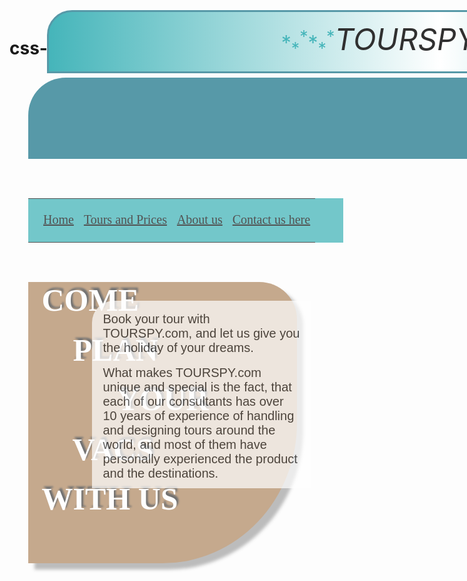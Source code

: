 # css-trials

<html>
<head>

<link rel="shortcut icon" href="\\C:\Users\Sony\Desktop\CSS\icon.png">
<title>www.tourspy.com</title>

<style>

#xyz{font-family:Berlin Sans FB; font-size:20px;}

div.outerbox{
margin:30px;
background-color: #5799A8;
height:130px;
width:1240px;
border-top-left-radius:60px;
border-bottom-right-radius:60px;
}

div.innerbox{
position:absolute;
top:15px;
border-style:solid;
border-color: #5799A8;
border-width:3px;
height: 95px;
width:1252px;
margin:30px;
background: linear-gradient(to right, #45B5BA , #ffffff, #45B5BA);
border-top-left-radius:40px;
border-bottom-right-radius:40px;
}

div.box{
height: 450px;
width: 430px;
margin: 30px;
background-color: #996633;
  opacity: 0.55;
box-shadow: 10px 10px 5px #888888;
border-top-right-radius:60px;
border-bottom-right-radius:50%;
text-shadow: 3px -4px 3px black;
}

div.box p{
color: white; font-size:50px; font-family:Bradley Hand ITC; font-weight: bold; margin: 5%;
}

div.box1{
border-top-left-radius:35px;
position: absolute;
top:480px;
left:330px;
height: 300px;
width: 350px;
margin: 30px;
background-color: white;
  opacity: 0.7;
}

div.box1 p{
font-size:20px; font-family:Arial; margin: 5%;
}

</style>

</head>
<body background="BG1.jpg" link="white" vlink="white">
<div class="outerbox">
   <div class="innerbox">
      <p align="center"><font size="6" color="#45B5BA">*<sub>*</sub><sup>*</sup>*<sub>*</sub><sup>*</sup></font><i><font size="7" color="#303030">TOURSPY.com</font></i><font size="6" color="#45B5BA"><sup>*</sup><sub>*</sub>*<sup>*</sup><sub>*</sub>*</font></p>
   </div>
</div>
<br>

<table style="opacity:0.75; margin-left:30px;" bgcolor="#45B5BA" border="0" width="1280" cellpadding="10">
<tr>
<td></td>
<td><a href="\\C:\Users\Sony\Desktop\CSS\Home.html"><center><p ID="xyz">Home</p></center></a></td>
<td><a href="\\C:\Users\Sony\Desktop\CSS\Tours.html"><center><p ID="xyz">Tours and Prices</p></center></a></td>
<td><a href="\\C:\Users\Sony\Desktop\CSS\About.html"><center><p ID="xyz">About us</p></center></a></td>
<td><a href="\\C:\Users\Sony\Desktop\CSS\Contact.html"><center><p ID="xyz">Contact us here</p></center></a></td>
</tr>
</table><br>
<div class="box">
<p align="left"><b>COME</b></p>
<p align="left"><b>&nbsp &nbsp PLAN</b></p>
<p align="center"><b>YOUR</b></p>
<p align="left"><b>&nbsp &nbsp VACS</b></p>
<p align="left"><b>WITH US</b></p>
 </div>
<div class="box1">
<p>Book your tour with TOURSPY.com, and let us give you the holiday of your dreams.</p><p> What makes TOURSPY.com unique and special is the fact, that each of our consultants has over 10 years of experience of handling and designing tours around the world, and most of them have personally experienced the product and the destinations.</p>
</div>
</body>
</html>

<!--
//gradients
//div element
//opacity
//box-shadow
//text-shadow
//rounded corners-->
